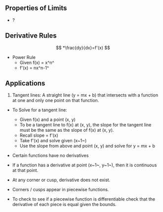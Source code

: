 ## Properties of Limits

- ?

## Derivative Rules

$$
*\frac{dy}{dx}=f'(x)
$$

- Power Rule
  - Given f(x) = x^n^
  - f'(x) = nx^n-1^

## Applications

1. Tangent lines: A straight line (y = mx + b) that intersects with a function at one and only one point on that function.

- To Solve for a tangent line:
  - Given f(x) and a point (x, y)
  - To be a tangent line to f(x) at (x, y), the slope for the tangent line must be the same as the slope of f(x) at (x, y).
  - Recall slope = f'(x)
  - Take f'(x) and solve given (x~1~)
  - Use the slope from above and point (x, y) and solve for y = mx + b



- Certain functions have no derivatives
- If a function has a derivative at point (x~1~, y~1~), then it is continuous at that point.
- At any corner or cusp, derivative does not exist.
- Corners / cusps appear in piecewise functions.
- To check to see if a piecewise function is differentiable check that the derivative of each piece is equal given the bounds.
